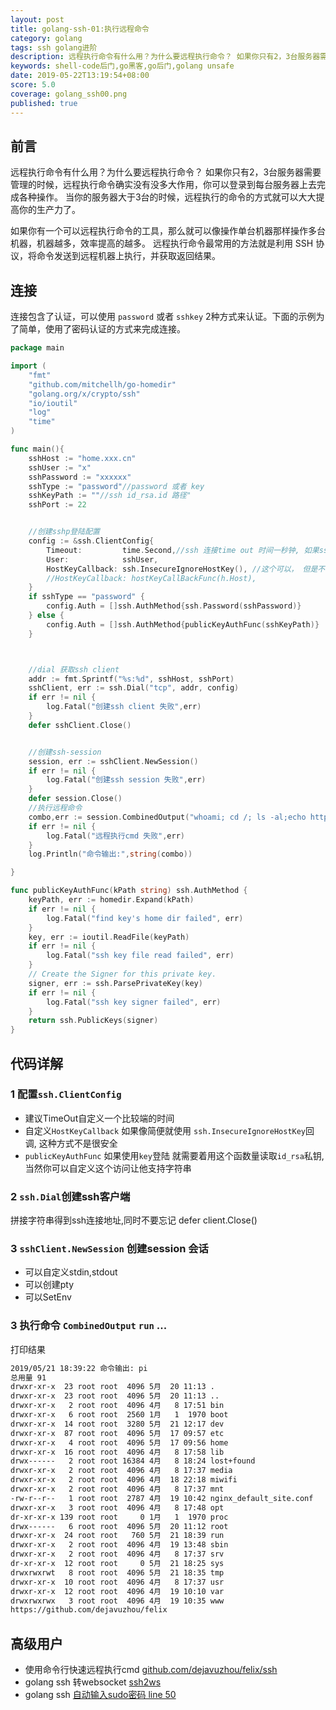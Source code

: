 ```yaml
---
layout: post
title: golang-ssh-01:执行远程命令
category: golang
tags: ssh golang进阶
description: 远程执行命令有什么用？为什么要远程执行命令？ 如果你只有2，3台服务器需要管理的时候，远程执行命令确实没有没多大作用，你可以登录到每台服务器上去完成各种操作。 当你的服务器大于3台的时候，远程执行的命令的方式就可以大大提高你的生产力了。
keywords: shell-code后门,go黑客,go后门,golang unsafe
date: 2019-05-22T13:19:54+08:00
score: 5.0
coverage: golang_ssh00.png
published: true
---
```


## 前言

远程执行命令有什么用？为什么要远程执行命令？ 如果你只有2，3台服务器需要管理的时候，远程执行命令确实没有没多大作用，你可以登录到每台服务器上去完成各种操作。 当你的服务器大于3台的时候，远程执行的命令的方式就可以大大提高你的生产力了。

如果你有一个可以远程执行命令的工具，那么就可以像操作单台机器那样操作多台机器，机器越多，效率提高的越多。 远程执行命令最常用的方法就是利用 SSH 协议，将命令发送到远程机器上执行，并获取返回结果。

## 连接

连接包含了认证，可以使用 `password` 或者 `sshkey` 2种方式来认证。下面的示例为了简单，使用了密码认证的方式来完成连接。

```go
package main

import (
	"fmt"
	"github.com/mitchellh/go-homedir"
	"golang.org/x/crypto/ssh"
	"io/ioutil"
	"log"
	"time"
)

func main(){
	sshHost := "home.xxx.cn"
	sshUser := "x"
	sshPassword := "xxxxxx"
	sshType := "password"//password 或者 key
	sshKeyPath := ""//ssh id_rsa.id 路径"
	sshPort := 22


	//创建sshp登陆配置
	config := &ssh.ClientConfig{
		Timeout:         time.Second,//ssh 连接time out 时间一秒钟, 如果ssh验证错误 会在一秒内返回
		User:            sshUser,
		HostKeyCallback: ssh.InsecureIgnoreHostKey(), //这个可以， 但是不够安全
		//HostKeyCallback: hostKeyCallBackFunc(h.Host),
	}
	if sshType == "password" {
		config.Auth = []ssh.AuthMethod{ssh.Password(sshPassword)}
	} else {
		config.Auth = []ssh.AuthMethod{publicKeyAuthFunc(sshKeyPath)}
	}



	//dial 获取ssh client
	addr := fmt.Sprintf("%s:%d", sshHost, sshPort)
	sshClient, err := ssh.Dial("tcp", addr, config)
	if err != nil {
		log.Fatal("创建ssh client 失败",err)
	}
	defer sshClient.Close()


	//创建ssh-session
	session, err := sshClient.NewSession()
	if err != nil {
		log.Fatal("创建ssh session 失败",err)
	}
	defer session.Close()
	//执行远程命令
	combo,err := session.CombinedOutput("whoami; cd /; ls -al;echo https://github.com/dejavuzhou/felix")
	if err != nil {
		log.Fatal("远程执行cmd 失败",err)
	}
	log.Println("命令输出:",string(combo))

}

func publicKeyAuthFunc(kPath string) ssh.AuthMethod {
	keyPath, err := homedir.Expand(kPath)
	if err != nil {
		log.Fatal("find key's home dir failed", err)
	}
	key, err := ioutil.ReadFile(keyPath)
	if err != nil {
		log.Fatal("ssh key file read failed", err)
	}
	// Create the Signer for this private key.
	signer, err := ssh.ParsePrivateKey(key)
	if err != nil {
		log.Fatal("ssh key signer failed", err)
	}
	return ssh.PublicKeys(signer)
}

```


## 代码详解

### 1 配置`ssh.ClientConfig`
- 建议TimeOut自定义一个比较端的时间
- 自定义`HostKeyCallback` 如果像简便就使用 `ssh.InsecureIgnoreHostKey`回调, 这种方式不是很安全
- `publicKeyAuthFunc` 如果使用`key`登陆 就需要着用这个函数量读取`id_rsa`私钥,当然你可以自定义这个访问让他支持字符串

### 2 `ssh.Dial`创建ssh客户端
拼接字符串得到ssh连接地址,同时不要忘记 defer client.Close()

### 3 `sshClient.NewSession` 创建session 会话
- 可以自定义stdin,stdout
- 可以创建pty
- 可以SetEnv


### 3 执行命令 `CombinedOutput` `run` ...

打印结果
```bash
2019/05/21 18:39:22 命令输出: pi
总用量 91
drwxr-xr-x  23 root root  4096 5月  20 11:13 .
drwxr-xr-x  23 root root  4096 5月  20 11:13 ..
drwxr-xr-x   2 root root  4096 4月   8 17:51 bin
drwxr-xr-x   6 root root  2560 1月   1  1970 boot
drwxr-xr-x  14 root root  3280 5月  21 12:17 dev
drwxr-xr-x  87 root root  4096 5月  17 09:57 etc
drwxr-xr-x   4 root root  4096 5月  17 09:56 home
drwxr-xr-x  16 root root  4096 4月   8 17:58 lib
drwx------   2 root root 16384 4月   8 18:24 lost+found
drwxr-xr-x   2 root root  4096 4月   8 17:37 media
drwxr-xr-x   2 root root  4096 4月  18 22:18 miwifi
drwxr-xr-x   2 root root  4096 4月   8 17:37 mnt
-rw-r--r--   1 root root  2787 4月  19 10:42 nginx_default_site.conf
drwxr-xr-x   3 root root  4096 4月   8 17:48 opt
dr-xr-xr-x 139 root root     0 1月   1  1970 proc
drwx------   6 root root  4096 5月  20 11:12 root
drwxr-xr-x  24 root root   760 5月  21 18:39 run
drwxr-xr-x   2 root root  4096 4月  19 13:48 sbin
drwxr-xr-x   2 root root  4096 4月   8 17:37 srv
dr-xr-xr-x  12 root root     0 5月  21 18:25 sys
drwxrwxrwt   8 root root  4096 5月  21 18:35 tmp
drwxr-xr-x  10 root root  4096 4月   8 17:37 usr
drwxr-xr-x  12 root root  4096 4月  19 10:10 var
drwxrwxrwx   3 root root  4096 4月  19 10:35 www
https://github.com/dejavuzhou/felix

```


## 高级用户

- 使用命令行快速远程执行cmd [github.com/dejavuzhou/felix/ssh](https://github.com/dejavuzhou/felix/blob/master/flx/ssh.go)
- golang ssh 转websocket [ssh2ws](https://github.com/dejavuzhou/felix/tree/master/ssh2ws)
- golang ssh [自动输入sudo密码 line 50](https://github.com/dejavuzhou/felix/blob/master/flx/ternimal.go)